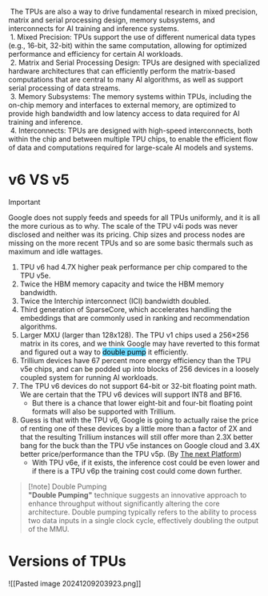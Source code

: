  The TPUs are also a way to drive fundamental research in mixed precision, matrix and serial processing design, memory subsystems, and interconnects for AI training and inference systems.  
	 1. Mixed Precision: TPUs support the use of different numerical data types (e.g., 16-bit, 32-bit) within the same computation, allowing for optimized performance and efficiency for certain AI workloads.  
	 2. Matrix and Serial Processing Design: TPUs are designed with specialized hardware architectures that can efficiently perform the matrix-based computations that are central to many AI algorithms, as well as support serial processing of data streams.  
	 3. Memory Subsystems: The memory systems within TPUs, including the on-chip memory and interfaces to external memory, are optimized to provide high bandwidth and low latency access to data required for AI training and inference.  
	 4. Interconnects: TPUs are designed with high-speed interconnects, both within the chip and between multiple TPU chips, to enable the efficient flow of data and computations required for large-scale AI models and systems.  

# v6 VS v5

> [!important]  
> Google does not supply feeds and speeds for all TPUs uniformly, and it is all the more curious as to why. The scale of the TPU v4i pods was never disclosed and neither was its pricing. Chip sizes and process nodes are missing on the more recent TPUs and so are some basic thermals such as maximum and idle wattages.

1. TPU v6 had 4.7X higher peak performance per chip compared to the TPU v5e.
2. Twice the HBM memory capacity and twice the HBM memory bandwidth.
3. Twice the Interchip interconnect (ICI) bandwidth doubled.
4. Third generation of SparseCore, which accelerates handling the embeddings that are commonly used in ranking and recommendation algorithms.
5. Larger MXU (larger than 128x128). The TPU v1 chips used a 256×256 matrix in its cores, and we think Google may have reverted to this format and figured out a way to <mark style="background: #08BFFF99;">double pump</mark> it efficiently.  
6. Trillium devices have 67 percent more energy efficiency than the TPU v5e chips, and can be podded up into blocks of 256 devices in a loosely coupled system for running AI workloads.
7. The TPU v6 devices do not support 64-bit or 32-bit floating point math. We are certain that the TPU v6 devices will support INT8 and BF16.
	 - But there is a chance that lower eight-bit and four-bit floating point formats will also be supported with Trillium.
8. Guess is that with the TPU v6, Google is going to actually raise the price of renting one of these devices by a little more than a factor of 2X and that the resulting Trillium instances will still offer more than 2.3X better bang for the buck than the TPU v5e instances on Google cloud and 3.4X better price/performance than the TPU v5p. (By [The next Platform](https://www.nextplatform.com/2024/06/10/lots-of-questions-on-googles-trillium-tpu-v6-a-few-answers/))
	- With TPU v6e, if it exists, the inference cost could be even lower and if there is a TPU v6p the training cost could come down further.

> [!note] Double Pumping  
> **"Double Pumping"** technique suggests an innovative approach to enhance throughput without significantly altering the core architecture. Double pumping typically refers to the ability to process two data inputs in a single clock cycle, effectively doubling the output of the MMU.

# Versions of TPUs

![[Pasted image 20241209203923.png]]
